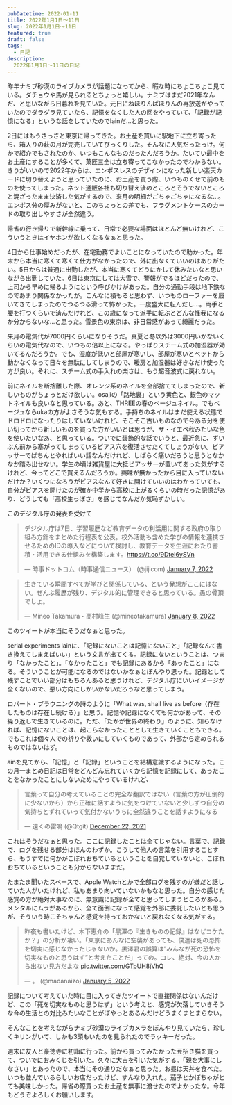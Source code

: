 ```yaml
---
pubDatetime: 2022-01-11
title: 2022年1月1日〜11日
slug: 2022年1月1日〜11日
featured: true
draft: false
tags:
  - 日記
description:
  2022年1月1日〜11日の日記
---
```


昨年ナミブ砂漠のライブカメラが話題になってから、暇な時にちょこちょこ見ている。ダチョウや馬が見られるとちょっと嬉しい。ナミブはまだ2021年なんだ、と思いながら日暮れを見ていた。元日にねほりんぱほりんの再放送がやっていたのでダラダラ見ていたら、記憶をなくした人の回をやっていて、「記録が記憶になる」というな話をしていたのでlainだ…と思った。

2日にはもうさっさと東京に帰ってきた。お土産を買いに駅地下に立ち寄ったら、箱入りの萩の月が完売していてびっくりした。そんなに人気だったっけ。何かで紹介でもされたのか、いつもこんなものだったんだろうか。たいてい最中をお土産にすることが多くて、菓匠三全は立ち寄ってこなかったのでわからない。きりがいいので2022年からは、エンボスレスのデザインになった新しい楽天カードに切り替えようと思っていたのに、お土産を買う際、いつものくせで前のものを使ってしまった。ネット通販各社も切り替え済のところとそうでないところと混ざったまま決済した気がするので、来月の明細がごちゃごちゃになるな…。エンボス分の厚みがないと、このちょっとの差でも、フラグメントケースのカードの取り出しやすさが全然違う。

帰省の行き帰りで新幹線に乗って、日常で必要な場面はほとんど無いけれど、こういうときはイヤホンが欲しくなるなぁと思った。

4日から仕事始めだったが、在宅勤務でよいことになっていたので助かった。年末から本当に寒くて寒くて仕方がなかったので、外に出なくていいのはありがたい。5日からは普通に出勤したが、本当に寒くてどうにかして休みたいなと思いながら出勤していた。6日は東京にしては大雪で、警報がでるほどだったので、上司から早めに帰るようにという呼びかけがあった。自分の通勤手段は地下鉄なのであまり関係なかったが。こんなに積もると思わず、いつものローファーを履いてきてしまったのでつるつる滑って怖かった。一度盛大に転んだし…。両手と腰を打つくらいで済んだけれど、この歳になって派手に転ぶとどんな怪我になるか分からないな…と思った。雪景色の東京は、非日常感があって綺麗だった。

来月の電気代が7000円くらいになりそうだ。真夏と冬以外は3000円いかないくらいの電気代なので、いつもの倍以上になる。やっぱりスチーム式の加湿器が効いてるんだろうか。でも、湿度が低いと部屋が寒いし、部屋が寒いとベットから動かなくなって日々を無駄にしてしまうので、暖房と加湿器は好きなだけ使った方が良い。それに、スチーム式の手入れの楽さは、もう超音波式に戻れない。

前にネイルを断捨離した際、オレンジ系のネイルを全部捨ててしまったので、新しいものがちょっとだけ欲しい。osajiの「路地裏」という黄色と、銀色のマットネイルも良いなと思っている。あと、THREEの春のベージュネイル。でもベージュならukaの方がよさそうな気もする。手持ちのネイルはまだ使える状態でドロドロになったりはしていないけれど、そこそこ古いものなので今ある分を使い切ってから新しいものを買った方がいいとは思うが、ザ・イエベ秋みたいな色を使いたいなあ、と思っている。ついでに装飾的な話でいうと、最近急に、ずいぶん前から塞がってしまっているピアス穴を復活させたくてしょうがない。ピアッサーでばちんとやればいい話なんだけれど、しばらく痛いだろうと思うとなかなか踏み出せない。学生の頃は雑貨屋に大抵ピアッサーが置いてあった気がするけれど、今ってどこで買えるんだろうか。興味が無かったから目に入っていないだけか？いくつになろうがピアスなんて好きに開けていいのはわかっていても、自分がピアスを開けたのが確か中学から高校に上がるくらいの時だった記憶があり、どうしても「高校生っぽさ」を感じてなんだか気恥ずかしい。

このデジタル庁の発表を受けて
<blockquote class="twitter-tweet"><p lang="ja" dir="ltr">デジタル庁は7日、学習履歴など教育データの利活用に関する政府の取り組み方針をまとめた行程表を公表。校外活動も含めた学びの情報を連携させるためのIDの導入などについて検討し、教育データを生涯にわたり蓄積・活用できる仕組みを構築します。<a href="https://t.co/9DteI6ySVn">https://t.co/9DteI6ySVn</a></p>&mdash; 時事ドットコム（時事通信ニュース） (@jijicom) <a href="https://twitter.com/jijicom/status/1479311653598801921?ref_src=twsrc%5Etfw">January 7, 2022</a></blockquote> <script async src="https://platform.twitter.com/widgets.js" charset="utf-8"></script>
<blockquote class="twitter-tweet"><p lang="ja" dir="ltr">生きている瞬間すべてが学びと関係している、という発想がここにはない。ぜんぶ履歴が残り、デジタル的に管理できると思っている。愚の骨頂でしょ。</p>&mdash; Mineo Takamura・髙村峰生 (@mineotakamura) <a href="https://twitter.com/mineotakamura/status/1479678073595637765?ref_src=twsrc%5Etfw">January 8, 2022</a></blockquote> <script async src="https://platform.twitter.com/widgets.js" charset="utf-8"></script>
このツイートが本当にそうだなぁと思った。

serial experiments lainに、「記録にないことは記憶にないこと」「記録なんて書き換えてしまえばいい」という文言が出てくる。記録にないということは、つまり「なかったこと」。「なかったこと」でも記録にあるから「あったこと」になる。そういうことが可能になるのではないかなぁとぼんやり思った。記録として残すことでいい部分はもちろんあると思うけれど、デジタル庁にいいイメージが全くないので、悪い方向にしかいかないだろうなと思ってしまう。

ロバート・ブラウニングの詩のように「What was, shall live as before（存在したものは存在し続ける）」と思う。記憶や記録になくても何かがあって、その繰り返しで生きているのに。ただ、「たかが世界の終わり」のように、知らなければ、記憶にないことは、起こらなかったこととして生きていくこともできる。でもこれは個々人での祈りや救いにしていくものであって、外部から定められるものではないはず。

ainを見てから、「記憶」と「記録」ということを結構意識するようになった。この月一まとめ日記は日常をどんどん忘れていくから記憶を記録にして、あったことをなかったことにしないためにやっているけれど、

<blockquote class="twitter-tweet"><p lang="ja" dir="ltr">言葉って自分の考えていることの完全な翻訳ではない（言葉の方が圧倒的に少ないから）から正確に話すように気をつけていないと少しずつ自分の気持ちとずれていって気付かないうちに全然違うことを話すようになる</p>&mdash; 遠くの雷鳴 (@Qtgit) <a href="https://twitter.com/Qtgit/status/1473650147339157509?ref_src=twsrc%5Etfw">December 22, 2021</a></blockquote> <script async src="https://platform.twitter.com/widgets.js" charset="utf-8"></script>

これはそうだなぁと思った。ここに記録したことは全てじゃない。言葉で、記録で、ログを残せる部分はほんのわずか。こうして他人の言葉を引用することすら、もうすでに何かがこぼれおちているということを自覚していないと、こぼれおちているということも分からないままだ。

たまたま聞いたスペースで、Apple Watchとかで全部ログを残すのが嫌だと話していた人がいたけれど、私もあまり向いていないかもなと思った。自分の感じた感覚の方が絶対大事なのに、無意識に記録が全てと思ってしまうところがある。メンタルにムラがあるから、全て面倒になって感覚を外部に委託したいとも思うが、そういう時こそちゃんと感覚を持っておかないと戻れなくなる気がする。

<blockquote class="twitter-tweet"><p lang="ja" dir="ltr">昨夜も書いたけど、木下恵介の「黒澤の『生きものの記録』はなぜコケたか？」の分析が凄い。「東京にあんなに空襲があっても、僕達は死の恐怖を切実に感じなかったじゃないか。黒澤君の誤算は”みんなが死の恐怖を切実なものと思うはず”と考えたことだ」っての。コレ、絶対、今の人から出ない見方だよな <a href="https://t.co/GTpUH8jVhQ">pic.twitter.com/GTpUH8jVhQ</a></p>&mdash; 。 (@madanaizo) <a href="https://twitter.com/madanaizo/status/1478874818556866560?ref_src=twsrc%5Etfw">January 5, 2022</a></blockquote> <script async src="https://platform.twitter.com/widgets.js" charset="utf-8"></script>
記録について考えていた時に目に入ってきたツイートで直接関係はないんだけど、この「死を切実なものと思うはず」という考えと、感覚が欠落していきそうな今の生活との対比みたいなことがぼやっとあるんだけどうまくまとまらない。

そんなことを考えながらナミブ砂漠のライブカメラをぼんやり見ていたら、珍しくキリンがいて、しかも3頭もいたのを見られたのでラッキーだった。

週末に友人と豪徳寺に初詣に行った。前から買ってみたかった豆招き猫を買って、ついでにおみくじを引いた。久々に大吉を引いた気がする。「親を大事にしなさい」とあったので、本当にその通りだなぁと思った。お昼は天丼を食べた。いつも並んでいるらしいお店だったけど、すんなり入れた。茄子とかぼちゃがとても美味しかった。帰省の際買ったお土産を無事に渡せたのでよかったな。今年もどうぞよろしくお願いします。